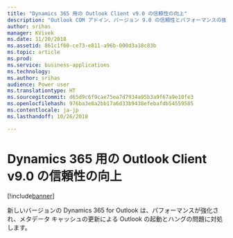 ```yaml
---
title: "Dynamics 365 用の Outlook Client v9.0 の信頼性の向上"
description: "Outlook COM アドイン、バージョン 9.0 の信頼性とパフォーマンスの強化"
author: srihas
manager: KVivek
ms.date: 11/20/2018
ms.assetid: 861c1f60-ce73-e811-a96b-000d3a18c83b
ms.topic: article
ms.prod: 
ms.service: business-applications
ms.technology: 
ms.author: srihas
audience: Power user
ms.translationtype: HT
ms.sourcegitcommit: d65d9c6f9cae75ea7d7934a95b3a9f67a9e10fe3
ms.openlocfilehash: 976ba3e8a2bb17a6d33b9438efebafdb54559585
ms.contentlocale: ja-jp
ms.lasthandoff: 10/26/2018

---
```

# <a name="more-reliable-outlook-client-v90-for-dynamics-365"></a>Dynamics 365 用の Outlook Client v9.0 の信頼性の向上


[!include[banner](../../includes/banner.md)]

新しいバージョンの Dynamics 365 for Outlook は、パフォーマンスが強化され、メタデータ キャッシュの更新による Outlook の起動とハングの問題に対処します。

